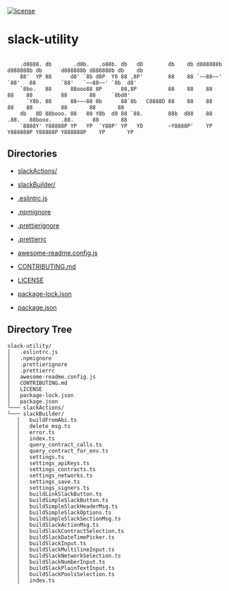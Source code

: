 
[![license](https://img.shields.io/github/license/jamesisaac/react-native-background-task.svg)](https://opensource.org/licenses/MIT)


# slack-utility

```

    .d8888. db       .d8b.   .o88b. db   dD        db    db d888888b d888888b db      d888888b d888888b db    db 
    88'  YP 88      d8' `8b d8P  Y8 88 ,8P'        88    88 `~~88~~'   `88'   88        `88'   `~~88~~' `8b  d8' 
    `8bo.   88      88ooo88 8P      88,8P          88    88    88       88    88         88       88     `8bd8'  
      `Y8b. 88      88~~~88 8b      88`8b   C8888D 88    88    88       88    88         88       88       88    
    db   8D 88booo. 88   88 Y8b  d8 88 `88.        88b  d88    88      .88.   88booo.   .88.      88       88    
    `8888Y' Y88888P YP   YP  `Y88P' YP   YD        ~Y8888P'    YP    Y888888P Y88888P Y888888P    YP       YP    
```

## Directories
 - [slackActions/](./slackActions/) - [slackBuilder/](./slackBuilder/)

 - [.eslintrc.js](./.eslintrc.js)
 - [.npmignore](./.npmignore)
 - [.prettierignore](./.prettierignore)
 - [.prettierrc](./.prettierrc)
 - [awesome-readme.config.js](./awesome-readme.config.js)
 - [CONTRIBUTING.md](./CONTRIBUTING.md)
 - [LICENSE](./LICENSE)
 - [package-lock.json](./package-lock.json)
 - [package.json](./package.json)


## Directory Tree
```
slack-utility/
│   .eslintrc.js
│   .npmignore
│   .prettierignore
│   .prettierrc
│   awesome-readme.config.js
│   CONTRIBUTING.md
│   LICENSE
│   package-lock.json
│   package.json
└─── slackActions/
└─── slackBuilder/
   │   buildFromAbi.ts
   │   delete_msg.ts
   │   error.ts
   │   index.ts
   │   query_contract_calls.ts
   │   query_contract_for_env.ts
   │   settings.ts
   │   settings_apiKeys.ts
   │   settings_contracts.ts
   │   settings_networks.ts
   │   settings_save.ts
   │   settings_signers.ts
   │   buildLinkSlackButton.ts
   │   buildSimpleSlackButton.ts
   │   buildSimpleSlackHeaderMsg.ts
   │   buildSimpleSlackOptions.ts
   │   buildSimpleSlackSectionMsg.ts
   │   buildSlackActionMsg.ts
   │   buildSlackContractSelection.ts
   │   buildSlackDateTimePicker.ts
   │   buildSlackInput.ts
   │   buildSlackMultilineInput.ts
   │   buildSlackNetworkSelection.ts
   │   buildSlackNumberInput.ts
   │   buildSlackPlainTextInput.ts
   │   buildSlackPoolsSelection.ts
   │   index.ts
```

